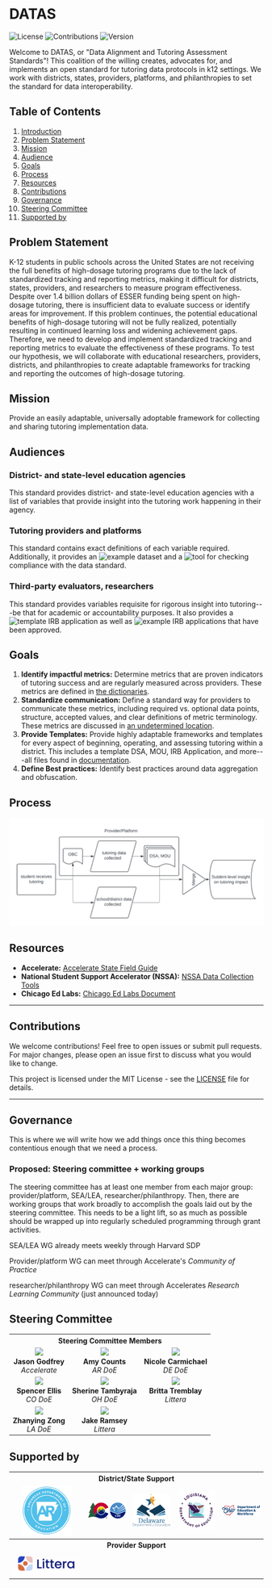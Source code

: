 # DATAS

![License](https://img.shields.io/badge/license-MIT-blue.svg)
![Contributions](https://img.shields.io/badge/contributions-welcome-brightgreen.svg)
![Version](https://img.shields.io/badge/version-0.0.1-orange.svg)

Welcome to DATAS, or "Data Alignment and Tutoring Assessment Standards"! This coalition of the willing creates, advocates for, and implements an open standard for tutoring data protocols in k12 settings. We work with districts, states, providers, platforms, and philanthropies to set the standard for data interoperability.

## Table of Contents

1. [Introduction](#DATAS)
1. [Problem Statement](#problem-statement)
1. [Mission](#Mission)
1. [Audience](#Audience)
1. [Goals](#goals)
1. [Process](#process)
1. [Resources](#resources)
1. [Contributions](#contributions)
1. [Governance](#governance)
1. [Steering Committee](#steering-committee)
1. [Supported by](#supported-by)

## Problem Statement
K-12 students in public schools across the United States are not receiving the full benefits of high-dosage tutoring programs due to the lack of standardized tracking and reporting metrics, making it difficult for districts, states, providers, and researchers to measure program effectiveness. Despite over 1.4 billion dollars of ESSER funding being spent on high-dosage tutoring, there is insufficient data to evaluate success or identify areas for improvement. If this problem continues, the potential educational benefits of high-dosage tutoring will not be fully realized, potentially resulting in continued learning loss and widening achievement gaps. Therefore, we need to develop and implement standardized tracking and reporting metrics to evaluate the effectiveness of these programs. To test our hypothesis, we will collaborate with educational researchers, providers, districts, and philanthropies to create adaptable frameworks for tracking and reporting the outcomes of high-dosage tutoring.

## Mission
Provide an easily adaptable, universally adoptable framework for collecting and sharing tutoring implementation data.

## Audiences

### District- and state-level education agencies
This standard provides district- and state-level education agencies with a list of variables that provide insight into the tutoring work happening in their agency. 

### Tutoring providers and platforms
This standard contains exact definitions of each variable required. Additionally, it provides an ![example dataset]() and a ![tool]() for checking compliance with the data standard.

### Third-party evaluators, researchers
This standard provides variables requisite for rigorous insight into tutoring---be that for academic or accountability purposes. It also provides a ![template IRB application]() as well as ![example IRB applications]() that have been approved.

## Goals
1. **Identify impactful metrics:** Determine metrics that are proven indicators of tutoring success and are regularly measured across providers. These metrics are defined in [the dictionaries](./dictionaries/).
2. **Standardize communication:** Define a standard way for providers to communicate these metrics, including required vs. optional data points, structure, accepted values, and clear definitions of metric terminology. These metrics are discussed in [an undetermined location]().
3. **Provide Templates:** Provide highly adaptable frameworks and templates for every aspect of beginning, operating, and assessing tutoring within a district. This includes a template DSA, MOU, IRB Application, and more---all files found in [documentation](./documentation).
4. **Define Best practices:** Identify best practices around data aggregation and obfuscation.

## Process

<img src="./img/datas_process.png" alt="DATAS Process" title="How data moves through k12 education systems." />

## Resources
- **Accelerate:** [Accelerate State Field Guide](https://accelerate.us/state-field-guide/)
- **National Student Support Accelerator (NSSA):** [NSSA Data Collection Tools](https://docs.google.com/spreadsheets/d/1eBZ9rmfAJ_3e46NWLmPUvNxmhFiMc3pS/edit?usp=sharing&ouid=104829921588646286630&rtpof=true&sd=true)
- **Chicago Ed Labs:** [Chicago Ed Labs Document](https://docs.google.com/document/d/1ji_fwvKKon_abuD3s5Yp-KAJk0d8cU64/edit)

---

## Contributions
We welcome contributions! Feel free to open issues or submit pull requests. For major changes, please open an issue first to discuss what you would like to change.

This project is licensed under the MIT License - see the [LICENSE](LICENSE) file for details.

---

## Governance
This is where we will write how we add things once this thing becomes contentious enough that we need a process.

### Proposed: Steering committee + working groups

The steering committee has at least one member from each major group: provider/platform, SEA/LEA, researcher/philanthropy. Then, there are working groups that work broadly to accomplish the goals laid out by the steering committee. This needs to be a light lift, so as much as possible should be wrapped up into regularly scheduled programming through grant activities.

SEA/LEA WG already meets weekly through Harvard SDP

Provider/platform WG can meet through Accelerate's *Community of Practice*

researcher/philanthropy WG can meet through Accelerates *Research Learning Community* (just announced today)

## Steering Committee

<table id="steeringcommittee">
    <tbody>
        <tr>
            <th colspan="3" align="middle" valign="middle">Steering Committee Members</th>
        </tr>
        <tr>
            <td align="middle" valign="middle">
                <img src="img/jgodfrey.jpg" width="100"/>
                <br/>
                <b>Jason Godfrey</b>
                <br/>
                <i>Accelerate</i>
            </td>
            <td align="middle" valign="middle">
                <img src="img/member2.jpg" width="100"/>
                <br/>
                <b>Amy Counts</b>
                <br/>
                <i>AR DoE</i>
            </td>
            <td align="middle" valign="middle">
                <img src="img/member3.jpg" width="100"/>
                <br/>
                <b>Nicole Carmichael</b>
                <br/>
                <i>DE DoE</i>
            </td>
        </tr>
        <tr></tr> <!-- empty line to avoid table zebra striping -->
        <tr>
            <td align="middle" valign="middle">
                <img src="img/member4.jpg" width="100"/>
                <br/>
                <b>Spencer Ellis</b>
                <br/>
                <i>CO DoE</i>
            </td>
            <td align="middle" valign="middle">
                <img src="img/member5.jpg" width="100"/>
                <br/>
                <b>Sherine Tambyraja</b>
                <br/>
                <i>OH DoE</i>
            </td>
            <td align="middle" valign="middle">
                <img src="img/member6.jpg" width="100"/>
                <br/>
                <b>Britta Tremblay</b>
                <br/>
                <i>Littera</i>
            </td>
        </tr>
        <tr></tr> <!-- empty line to avoid table zebra striping -->
        <tr>
            <td align="middle" valign="middle">
                <img src="img/member7.jpg" width="100"/>
                <br/>
                <b>Zhanying Zong</b>
                <br/>
                <i>LA DoE</i>
            </td>
            <td align="middle" valign="middle">
                <img src="img/member8.jpg" width="100"/>
                <br/>
                <b>Jake Ramsey</b>
                <br/>
                <i>Littera</i>
            </td>
        </tr>
    </tbody>
</table>


## Supported by

<table id="verticalalign">
    <tbody>
        <tr>
            <th colspan="7" align="middle" valign="middle">District/State Support</th>
        </tr>
        <tr>
            <td align="middle" valign="middle"><img src="img/ardoe.png" width="100"/></td>
            <td align="middle" valign="middle"><img src="img/cdoe.png" width="100"/></td>
            <td align="middle" valign="middle"><img src="img/ddoe.png" width="100"/></td>
            <td align="middle" valign="middle"><img src="img/ladoe.png" width="100"/></td>
            <td align="middle" valign="middle"><img src="img/odoew.png" width="100"/></td>
        </tr>
        <tr></tr> <!-- empty line to avoid table zebra striping -->
        <tr>
            <th colspan="7" align="middle" valign="middle">Provider Support</th>
        </tr>
        <tr>
            <td align="middle" valign="middle"><img src="img/Littera.png" width="180"/></td>
        </tr>
        <tr></tr> <!-- empty line to avoid table zebra striping -->
    </tbody>
</table>



<!-- 29df1c1e-8fcc-4b30-88df-2365d9d8e9c8 -->